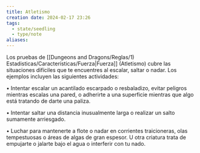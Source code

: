 ```yaml
---
title: Atletismo
creation date: 2024-02-17 23:26
tags:
  - state/seedling
  - type/note
aliases:
---
```

Los pruebas de [[Dungeons and Dragons/Reglas/1) Estadisticas/Características/Fuerza|Fuerza]] (Atletismo) cubre las situaciones difíciles que te encuentres al escalar, saltar o nadar. Los ejemplos incluyen las siguientes actividades:

• Intentar escalar un acantilado escarpado o resbaladizo, evitar peligros mientras escalas una pared, o adherirte a una superficie mientras que algo está tratando de darte
una paliza.

• Intentar saltar una distancia inusualmente larga o realizar un salto sumamente arriesgado.

• Luchar para mantenerte a flote o nadar en corrientes traicioneras, olas tempestuosas o áreas de algas de gran espesor. U otra criatura trata de empujarte o jalarte bajo el agua o interferir con tu nado.

